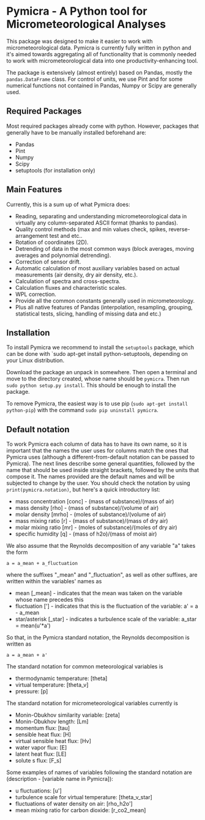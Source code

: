 # Pymicra - A Python tool for Micrometeorological Analyses

This package was designed to make it easier to work with micrometeorological data. Pymicra is currently fully written in python and it's aimed towards aggregating all of functionality that is commonly needed to work with micrometeorological data into one productivity-enhancing tool.

The package is extensively (almost entirely) based on Pandas, mostly the `pandas.DataFrame` class. For control of units, we use Pint and for some numerical functions not contained in Pandas, Numpy or Scipy are generally used.

## Required Packages
Most required packages already come with python. However, packages that generally have to be manually installed beforehand are:

* Pandas
* Pint
* Numpy
* Scipy
* setuptools (for installation only)

## Main Features
Currently, this is a sum up of what Pymicra does:

  - Reading, separating and understanding micrometeorological data in virtually any column-separated ASCII format (thanks to pandas).
  - Quality control methods (max and min values check, spikes, reverse-arrangement test and etc..
  - Rotation of coordinates (2D).
  - Detrending of data in the most common ways (block averages, moving averages and polynomial detrending).
  - Correction of sensor drift.
  - Automatic calculation of most auxiliary variables based on actual measurements (air density, dry air density, etc.).
  - Calculation of spectra and cross-spectra.
  - Calculation fluxes and characteristic scales.
  - WPL correction.
  - Provide all the common constants generally used in micrometeorology.
  - Plus all native features of Pandas (interpolation, resampling, grouping, statistical tests, slicing, handling of missing data and etc.)

## Installation
To install Pymicra we recommend to install the `setuptools` package, which can be done with `sudo apt-get install python-setuptools, depending on your Linux distribution.

Download the package an unpack in somewhere. Then open a terminal and move to the directory created, whose name should be `pymicra`. Then run `sudo python setup.py install`. This should be enough to install the package.

To remove Pymicra, the easiest way is to use pip (`sudo apt-get install python-pip`) with the command `sudo pip uninstall pymicra`.

## Default notation
To work Pymicra each column of data has to have its own name, so it is important that the names the user uses for columns match the ones that Pymicra uses (although a different-from-default notation can be passed to Pymicra). The next lines describe some general quantities, followed by the name that should be used inside straight brackets, followed by the units that compose it. The names provided are the default names and will be subjected to change by the user. You should  check the notation by using `print(pymicra.notation)`, but here's a quick introductory list:

 - mass concentration [conc] - (mass of substance)/(mass of air)
 - mass density [rho] - (mass of substance)/(volume of air)
 - molar density [mrho] - (moles of substance)/(volume of air)
 - mass mixing ratio [r] - (mass of substance)/(mass of dry air)
 - molar mixing ratio [mr] - (moles of substance)/(moles of dry air)
 - specific humidity [q] - (mass of h2o)/(mass of moist air)

We also assume that the Reynolds decomposition of any variable "a" takes the form
    
    a = a_mean + a_fluctuation

where the suffixes "\_mean" and "\_fluctuation", as well as other suffixes, are written within the variables' names as
 - mean [\_mean] - indicates that the mean was taken on the variable whose name precedes this
 - fluctuation ['] - indicates that this is the fluctuation of the variable: a' = a - a\_mean
 - star/asterisk [\_star] - indicates a turbulence scale of the variable: a\_star = mean(u'\*a')

So that, in the Pymicra standard notation, the Reynolds decomposition is written as

    a = a_mean + a'

The standard notation for common meteorological variables is 
 - thermodynamic temperature: [theta] 
 - virtual temperature: [theta\_v]
 - pressure: [p]

The standard notation for micrometeorological variables currently is
 - Monin-Obukhov similarity variable: [zeta]
 - Monin-Obukhov length: [Lm]
 - momentum flux: [tau]
 - sensible heat flux: [H]
 - virtual sensible heat flux: [Hv]
 - water vapor flux: [E]
 - latent heat flux: [LE]
 - solute s flux: [F\_s]

Some examples of names of variables following the standard notation are (description - [variable name in Pymicra]):
 - u fluctuations: [u']
 - turbulence scale for virtual temperature: [theta\_v\_star]
 - fluctuations of water density on air: [rho\_h2o']
 - mean mixing ratio for carbon dioxide: [r\_co2\_mean]
